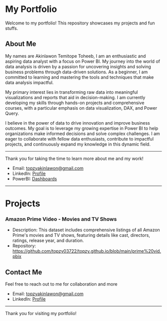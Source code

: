 # My Portfolio

Welcome to my portfolio! This repository showcases my projects and fun stuffs.
## About Me

My names are Akinlawon Temitope Toheeb, I am an enthusiastic and aspiring data analyst with a focus on Power BI. My journey into the world of data analysis is driven by a passion for uncovering insights and solving business problems through data-driven solutions. As a beginner, I am committed to learning and mastering the tools and techniques that make data analysis impactful.

My primary interest lies in transforming raw data into meaningful visualizations and reports that aid in decision-making. I am currently developing my skills through hands-on projects and comprehensive courses, with a particular emphasis on data visualization, DAX, and Power Query.

I believe in the power of data to drive innovation and improve business outcomes. My goal is to leverage my growing expertise in Power BI to help organizations make informed decisions and solve complex challenges. I am eager to collaborate with fellow data enthusiasts, contribute to impactful projects, and continuously expand my knowledge in this dynamic field.

---

Thank you for taking the time to learn more about me and my work!

- Email: topzyakinlawon@gmail.com
- LinkedIn: [Profile](www.linkedin.com/in/akintemitope)
- PowerBI: [Dashboards](https://public.tableau.com/app/profile/prince.nwaekwu/vizzes)

---

# Projects

### Amazon Prime Video - Movies and TV Shows

- Description: This dataset includes comprehensive listings of all Amazon Prime's movies and TV shows, featuring details like cast, directors, ratings, release year, and duration.
- Repository: https://github.com/topzy03722/topzy.github.io/blob/main/prime%20vid.pbix

 


## Contact Me

Feel free to reach out to me for collaboration and more

- Email: topzyakinlawon@gmail.com
- LinkedIn: [Profile](https://www.linkedin.com/in/prince-nwaekwu/)

---

Thank you for visiting my portfolio!

<!---
topzy03722/topzy03722 is a ✨ special ✨ repository because its `README.md` (this file) appears on your GitHub profile.
You can click the Preview link to take a look at your changes.
--->
